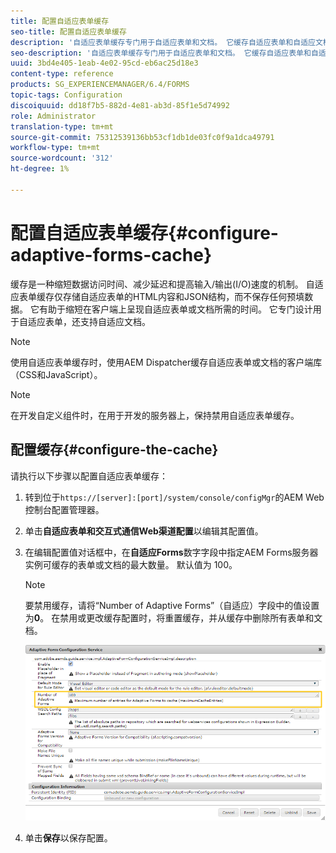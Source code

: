 ```yaml
---
title: 配置自适应表单缓存
seo-title: 配置自适应表单缓存
description: '自适应表单缓存专门用于自适应表单和文档。 它缓存自适应表单和自适应文档，以减少在客户端上呈现自适应表单或文档所需的时间。 '
seo-description: '自适应表单缓存专门用于自适应表单和文档。 它缓存自适应表单和自适应文档，以减少在客户端上呈现自适应表单或文档所需的时间。 '
uuid: 3bd4e405-1eab-4e02-95cd-eb6ac25d18e3
content-type: reference
products: SG_EXPERIENCEMANAGER/6.4/FORMS
topic-tags: Configuration
discoiquuid: dd18f7b5-882d-4e81-ab3d-85f1e5d74992
role: Administrator
translation-type: tm+mt
source-git-commit: 75312539136bb53cf1db1de03fc0f9a1dca49791
workflow-type: tm+mt
source-wordcount: '312'
ht-degree: 1%

---
```



# 配置自适应表单缓存{#configure-adaptive-forms-cache}

缓存是一种缩短数据访问时间、减少延迟和提高输入/输出(I/O)速度的机制。 自适应表单缓存仅存储自适应表单的HTML内容和JSON结构，而不保存任何预填数据。 它有助于缩短在客户端上呈现自适应表单或文档所需的时间。 它专门设计用于自适应表单，还支持自适应文档。

>[!NOTE]
>
>使用自适应表单缓存时，使用AEM Dispatcher缓存自适应表单或文档的客户端库（CSS和JavaScript）。

>[!NOTE]
>
>在开发自定义组件时，在用于开发的服务器上，保持禁用自适应表单缓存。

## 配置缓存{#configure-the-cache}

请执行以下步骤以配置自适应表单缓存：

1. 转到位于`https://[server]:[port]/system/console/configMgr`的AEM Web控制台配置管理器。
1. 单击&#x200B;**自适应表单和交互式通信Web渠道配置**&#x200B;以编辑其配置值。
1. 在编辑配置值对话框中，在&#x200B;**自适应Forms**&#x200B;数字字段中指定AEM Forms服务器实例可缓存的表单或文档的最大数量。 默认值为 100。

   >[!NOTE]
   >
   >要禁用缓存，请将“Number of Adaptive Forms”（自适应）字段中的值设置为&#x200B;**0**。 在禁用或更改缓存配置时，将重置缓存，并从缓存中删除所有表单和文档。

   ![自适应表单HTML缓存的配置对话框](assets/cache-configuration-edit.png)

1. 单击&#x200B;**保存**&#x200B;以保存配置。

